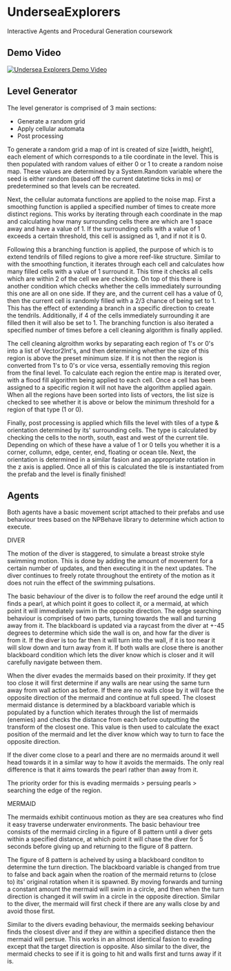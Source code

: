# UnderseaExplorers
Interactive Agents and Procedural Generation coursework

## Demo Video

[![Undersea Explorers Demo Video](https://img.youtube.com/vi/Xg4p_Rpp4bc/0.jpg)](https://www.youtube.com/watch?v=Xg4p_Rpp4bc)

## Level Generator

The level generator is comprised of 3 main sections:

- Generate a random grid
- Apply cellular automata
- Post processing

To generate a random grid a map of int is created of size [width, height], each element of which corresponds to a 
tile coordinate in the level. This is then populated with random values of either 0 or 1 to create a random noise 
map. These values are determined by a System.Random variable where the seed is either random (based off the 
current datetime ticks in ms) or predetermined so that levels can be recreated.

Next, the cellular automata functions are applied to the noise map. First a smoothing function is applied a 
specified number of times to create more distinct regions. This works by iterating through each coordinate in the 
map and calculating how many surrounding cells there are which are 1 space away and have a value of 1. If the 
surrounding cells with a value of 1 exceeds a certain threshold, this cell is assigned as 1, and if not it is 0. 

Following this a branching function is applied, the purpose of which is to extend tendrils of filled regions to 
give a more reef-like structure. Similar to with the smoothing function, it iterates through each cell and 
calculates how many filled cells with a value of 1 surround it. This time it checks all cells which are within 2 
of the cell we are checking. On top of this there is another condition which checks whether the cells immediately
surrounding this one are all on one side. If they are, and the current cell has a value of 0, then the current 
cell is randomly filled with a 2/3 chance of being set to 1. This has the effect of extending a branch in a 
specific direction to create the tendrils. Additionally, if 4 of the cells immediately surrounding it are filled
then it will also be set to 1. The branching function is also iterated a specified number of times before a cell
cleaning algorithm is finally applied.

The cell cleaning algroithm works by separating each region of 1's or 0's into a list of Vector2Int's, and then
determining whether the size of this region is above the preset minimum size. If it is not then the region is 
converted from 1's to 0's or vice versa, essentially removing this region from the final level. To calculate 
each region the entire map is iterated over, with a flood fill algorithm being applied to each cell. Once a cell
has been assigned to a specific region it will not have the algorithm applied again. When all the regions have 
been sorted into lists of vectors, the list size is checked to see whether it is above or below the minimum 
threshold for a region of that type (1 or 0).

Finally, post processing is applied which fills the level with tiles of a type & orientation determined by its' 
surrounding cells. The type is calculated by checking the cells to the north, south, east and west of the 
current tile. Depending on which of these have a value of 1 or 0 tells you whether it is a corner, collumn, edge,
center, end, floating or ocean tile. Next, the orientation is determined in a similar fasion and an appropriate 
rotation in the z axis is applied. Once all of this is calculated the tile is instantiated from the prefab and 
the level is finally finished!

## Agents

Both agents have a basic movement script attached to their prefabs and use behaviour trees based on the NPBehave
library to determine which action to execute.

DIVER

The motion of the diver is staggered, to simulate a breast stroke style swimming motion. This is done by adding
the amount of movement for a certain number of updates, and then executing it in the next updates. The diver 
continues to freely rotate throughout the entirety of the motion as it does not ruin the effect of the swimming
pulsations. 

The basic behaviour of the diver is to follow the reef around the edge until it finds a pearl, at which point it 
goes to collect it, or a mermaid, at which point it will immediately swim in the opposite direction. The edge 
searching behaviour is comprised of two parts, turning towards the wall and turning away from it. The blackboard is 
updated via a raycast from the diver at +-45 degrees to determine which side the wall is on, and how far the diver 
is from it. If the diver is too far then it will turn into the wall, if it is too near it will slow down and turn 
away from it. If both walls are close there is another blackboard condition which lets the diver know which is 
closer and it will carefully navigate between them.

When the diver evades the mermaids based on their proximity. If they get too close it will first determine if any
walls are near using the same turn away from wall action as before. If there are no walls close by it will face 
the opposite direction of the mermaid and continue at full speed. The closest mermaid distance is determined by a
blackboard variable which is populated by a function which iterates through the list of mermaids (enemies) and 
checks the distance from each before outputting the transform of the closest one. This value is then used to 
calculate the exact position of the mermaid and let the diver know which way to turn to face the opposite direction.

If the diver come close to a pearl and there are no mermaids around it well head towards it in a similar way to how
it avoids the mermaids. The only real difference is that it aims towards the pearl rather than away from it.

The priority order for this is evading mermaids > persuing pearls > searching the edge of the region.

MERMAID

The mermaids exhibit continuous motion as they are sea creatures who find it easy traverse underwater environments.
The basic behaviour tree consists of the mermaid circling in a figure of 8 pattern until a diver gets within a 
specified distance, at which point it will chase the diver for 5 seconds before giving up and returning to the 
figure of 8 pattern.

The figure of 8 pattern is acheived by using a blackboard conditon to determine the turn direction. The blackboard
variable is changed from true to false and back again when the roation of the mermaid returns to (close to) its'
original rotation when it is spawned. By moving forwards and turning a constant amount the mermaid will swim in a
circle, and then when the turn direction is changed it will swim in a circle in the opposite direction. Similar to
the diver, the mermaid will first check if there are any walls close by and avoid those first.

Similar to the divers evading behaviour, the mermaids seeking behaviour finds the closest diver and if they are within
a specified distance then the mermaid will persue. This works in an almost identical fasion to evading except that the 
target direction is opposite. Also similar to the diver, the mermaid checks to see if it is going to hit and walls first
and turns away if it is.
